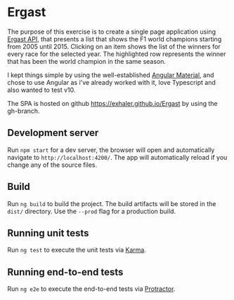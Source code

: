 # Ergast
The purpose of this exercise is to create a single page application using [Ergast API](https://ergast.com/mrd/), that presents a list that shows the F1 world champions starting from 2005 until 2015. Clicking on an item shows the list of the winners for every race for the selected year. The highlighted row represents the winner that has been the world champion in the same season.

I kept things simple by using the well-established [Angular Material](https://material.angular.io/), and chose to use Angular as i've already worked with it, love Typescript and also wanted to test v10.

The SPA is hosted on github https://exhaler.github.io/Ergast by using the gh-branch.

## Development server

Run `npm start` for a dev server, the browser will open and automatically navigate to `http://localhost:4200/`. The app will automatically reload if you change any of the source files.

## Build

Run `ng build` to build the project. The build artifacts will be stored in the `dist/` directory. Use the `--prod` flag for a production build.

## Running unit tests

Run `ng test` to execute the unit tests via [Karma](https://karma-runner.github.io).

## Running end-to-end tests

Run `ng e2e` to execute the end-to-end tests via [Protractor](http://www.protractortest.org/).

